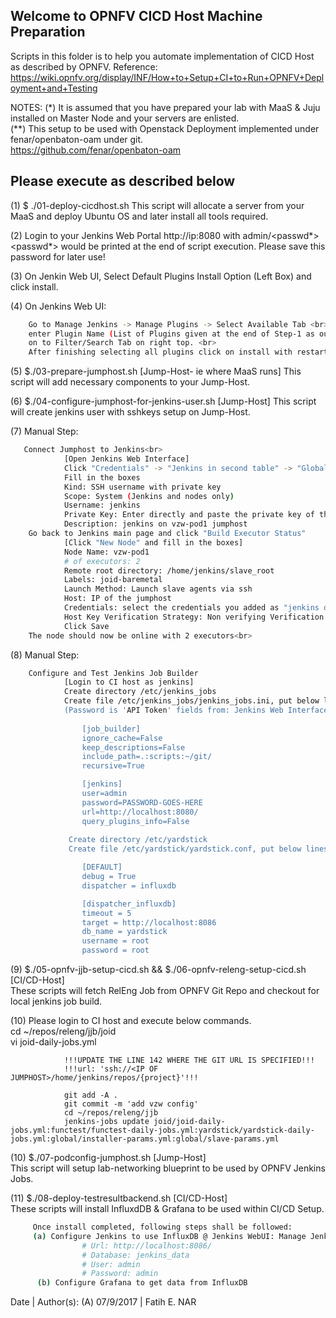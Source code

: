 Welcome to OPNFV CICD Host Machine Preparation
----

Scripts in this folder is to help you automate implementation of CICD Host as described by OPNFV.
Reference: https://wiki.opnfv.org/display/INF/How+to+Setup+CI+to+Run+OPNFV+Deployment+and+Testing

NOTES:
(*) It is assumed that you have prepared your lab with MaaS & Juju installed on Master Node and your servers are enlisted. <br>
(**) This setup to be used with Openstack Deployment implemented under fenar/openbaton-oam under git.<br>
https://github.com/fenar/openbaton-oam

Please execute as described below
----

(1) $ ./01-deploy-cicdhost.sh
    This script will allocate a server from your MaaS and deploy Ubuntu OS and later install all tools required.

(2) Login to your Jenkins Web Portal http://ip:8080 with admin/<passwd*>
    <passwd*> would be printed at the end of script execution.
    Please save this password for later use!
    
(3) On Jenkin Web UI, Select Default Plugins Install Option (Left Box) and click install.

(4) On Jenkins Web UI: <br>
```sh
    Go to Manage Jenkins -> Manage Plugins -> Select Available Tab <br>
    enter Plugin Name (List of Plugins given at the end of Step-1 as output on console) <br>
    on to Filter/Search Tab on right top. <br>
    After finishing selecting all plugins click on install with restart button.
 ```   
(5) $./03-prepare-jumphost.sh [Jump-Host- ie where MaaS runs]
     This script will add necessary components to your Jump-Host.
     
(6) $./04-configure-jumphost-for-jenkins-user.sh [Jump-Host]
     This script will create jenkins user with sshkeys setup on Jump-Host.
     
(7) Manual Step: 
```sh
   Connect Jumphost to Jenkins<br>
            [Open Jenkins Web Interface]
            Click "Credentials" -> "Jenkins in second table" -> "Global Credentials" -> "Add Credentials"
            Fill in the boxes
            Kind: SSH username with private key
            Scope: System (Jenkins and nodes only)
            Username: jenkins
            Private Key: Enter directly and paste the private key of the jenkins user you created on the jumphost<br>
            Description: jenkins on vzw-pod1 jumphost
    Go back to Jenkins main page and click "Build Executor Status"
            [Click "New Node" and fill in the boxes]
            Node Name: vzw-pod1
            # of executors: 2
            Remote root directory: /home/jenkins/slave_root
            Labels: joid-baremetal
            Launch Method: Launch slave agents via ssh
            Host: IP of the jumphost
            Credentials: select the credentials you added as "jenkins on vzw-pod1 jumphost"
            Host Key Verification Strategy: Non verifying Verification Strategy
            Click Save
    The node should now be online with 2 executors<br>
```
(8) Manual Step: 
```sh
    Configure and Test Jenkins Job Builder
            [Login to CI host as jenkins]
            Create directory /etc/jenkins_jobs
            Create file /etc/jenkins_jobs/jenkins_jobs.ini, put below lines in it. Don't forget to update the password in it!
            (Password is 'API Token' fields from: Jenkins Web Interface -> 'admin' -> 'Configure' -> 'Show API Token')
    
                [job_builder]
                ignore_cache=False
                keep_descriptions=False
                include_path=.:scripts:~/git/
                recursive=True

                [jenkins]
                user=admin
                password=PASSWORD-GOES-HERE
                url=http://localhost:8080/
                query_plugins_info=False
                
             Create directory /etc/yardstick
             Create file /etc/yardstick/yardstick.conf, put below lines in it. 

                [DEFAULT]
                debug = True
                dispatcher = influxdb

                [dispatcher_influxdb]
                timeout = 5
                target = http://localhost:8086
                db_name = yardstick
                username = root
                password = root  
```     
(9) $./05-opnfv-jjb-setup-cicd.sh && $./06-opnfv-releng-setup-cicd.sh [CI/CD-Host] <br>
     These scripts will fetch RelEng Job from OPNFV Git Repo and checkout for local jenkins job build. <br>

(10) Please login to CI host and execute below commands. <br>
                cd ~/repos/releng/jjb/joid <br>
                vi joid-daily-jobs.yml <br>
 
                !!!UPDATE THE LINE 142 WHERE THE GIT URL IS SPECIFIED!!!
                !!!url: 'ssh://<IP OF JUMPHOST>/home/jenkins/repos/{project}'!!!
 
                git add -A .
                git commit -m 'add vzw config'
                cd ~/repos/releng/jjb
                jenkins-jobs update joid/joid-daily-jobs.yml:functest/functest-daily-jobs.yml:yardstick/yardstick-daily-jobs.yml:global/installer-params.yml:global/slave-params.yml
     
     
(10) $./07-podconfig-jumphost.sh [Jump-Host] <br>
     This script will setup lab-networking blueprint to be used by OPNFV Jenkins Jobs.
     
(11) $./08-deploy-testresultbackend.sh [CI/CD-Host] <br>
     These scripts will install InfluxdDB & Grafana to be used within CI/CD Setup. <br>
```sh
     Once install completed, following steps shall be followed:
     (a) Configure Jenkins to use InfluxDB @ Jenkins WebUI: Manage Jenkins -> Configure System -> new influxdb target
                # Url: http://localhost:8086/
                # Database: jenkins_data
                # User: admin
                # Password: admin
      (b) Configure Grafana to get data from InfluxDB
```
Date | Author(s):
(A) 07/9/2017 | Fatih E. NAR
